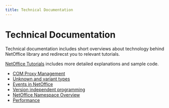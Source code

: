 ```yaml
---
title: Technical Documentation
---
```


# Technical Documentation

Technical documentation includes short overviews about technology behind NetOffice
library and redirecst you to relevant tutorials.

[NetOffice Tutorials](/tutorials) includes more detailed explanations and sample code.

* [COM Proxy Management](com.html)
* [Unknown and variant types](type_system.html)
* [Events in NetOffice](events.html)
* [Version independent programming](versioning.html)
* [NetOffice Namespace Overview](netoffice_overview.html)
* [Performance](performance.html)
